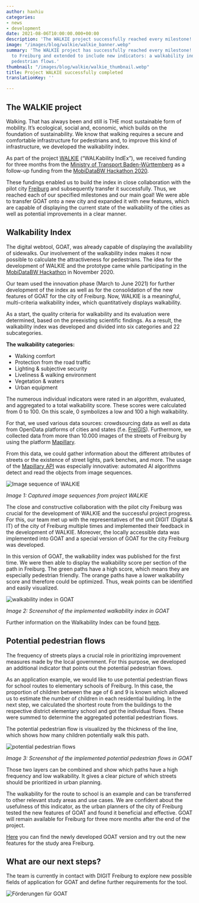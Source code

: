 ```yaml
---
author: haxhiu
categories:
- news
- development
date: 2021-08-06T10:00:00.000+00:00
description: 'The WALKIE project successfully reached every milestone! '
image: "/images/blog/walkie/walkie_banner.webp"
summary: 'The WALKIE project has successfully reached every milestone! GOAT was transferred
  to Freiburg and extended to include new indicators: a walkability index and potential
  pedestrian flows.'
thumbnail: "/images/blog/walkie/walkie_thumbnail.webp"
title: Project WALKIE successfully completed
translationKey: ''

---
```

## The WALKIE project

Walking. That has always been and still is THE most sustainable form of mobility. It’s ecological, social and, economic, which builds on the foundation of sustainability.  We know that walking requires a secure and comfortable infrastructure for pedestrians and, to improve this kind of infrastructure, we developed the walkability index.

As part of the project [WALKIE](https://plan4better.de/en/posts/2021-04-06-walkability-index/) (“WALKability IndEx”), we received funding for three months from the [Ministry of Transport Baden-Württemberg](https://vm.baden-wuerttemberg.de/en/home/) as a follow-up funding from the [MobiDataBW Hackathon 2020](https://vm.baden-wuerttemberg.de/de/politik-zukunft/zukunftskonzepte/digitale-mobilitaet/mobidata-bw-hackathon/).

These fundings enabled us to build the index in close collaboration with the pilot city [Freiburg](https://digital.freiburg.de/) and subsequently transfer it successfully. Thus, we reached each of our specified milestones and our main goal! We were able to transfer GOAT onto a new city and expanded it with new features, which are capable of displaying the current state of the walkability of the cities as well as potential improvements in a clear manner.

## Walkability Index

The digital webtool, GOAT, was already capable of displaying the availability of sidewalks. Our involvement of the walkability index makes it now possible to calculate the attractiveness for pedestrians. The idea for the development of WALKIE and the prototype came while participating in the [MobiDataBW Hackathon](https://vm.baden-wuerttemberg.de/de/politik-zukunft/zukunftskonzepte/digitale-mobilitaet/mobidata-bw-hackathon/) in November 2020.

Our team used the innovation phase (March to June 2021) for further development of the index as well as for the consolidation of the new features of GOAT for the city of Freiburg. Now, WALKIE is a meaningful, multi-criteria walkability index, which quantitatively displays walkability.

As a start, the quality criteria for walkability and its evaluation were determined, based on the preexisting scientific findings. As a result, the walkability index was developed and divided into six categories and 22 subcategories.

**The walkability categories:**

* Walking comfort
* Protection from the road traffic
* Lighting & subjective security
* Liveliness & walking environment
* Vegetation & waters
* Urban equipment

The numerous individual indicators were rated in an algorithm, evaluated, and aggregated to a total walkability score. These scores were calculated from 0 to 100. On this scale, 0 symbolizes a low and 100 a high walkability.

For that, we used various data sources: crowdsourcing data as well as data from OpenData platforms of cities and states (f.e. [FreiGIS](https://geoportal.freiburg.de/freigis/)). Furthermore, we collected data from more than 10.000 images of the streets of Freiburg by using the platform [Mapillary](https://www.mapillary.com/).

From this data, we could gather information about the different attributes of streets or the existence of street lights, park benches, and more. The usage of the [Mapillary API](https://plan4better.de/en/posts/2021-06-15-high-quality-data-now-automatic/) was especially innovative: automated AI algorithms detect and read the objects from image sequences. 

![Image sequence of WALKIE](/images/blog/walkie/bildsequenzen_freiburg.webp "Captured image sequences from project WALKIE")

_Image 1: Captured image sequences from project WALKIE_

The close and constructive collaboration with the pilot city Freiburg was crucial for the development of WALKIE and the successful project progress. For this, our team met up with the representatives of the unit DIGIT (Digital & IT) of the city of Freiburg multiple times and implemented their feedback in the development of WALKIE. Moreover, the locally accessible data was implemented into GOAT and a special version of GOAT for the city Freiburg was developed.

In this version of GOAT, the walkability index was published for the first time. We were then able to display the walkability score per section of the path in Freiburg. The green paths have a high score, which means they are especially pedestrian friendly. The orange paths have a lower walkability score and therefore could be optimized. Thus, weak points can be identified and easily visualized. 

![walkability index in GOAT](/images/blog/walkie/walkability_index.webp "Screenshot of the implemented walkability index in GOAT")

_Image 2: Screenshot of the implemented walkability index in GOAT_

Further information on the Walkability Index can be found [here](/en/docs/walkability_index/).

## Potential pedestrian flows

The frequency of streets plays a crucial role in prioritizing improvement measures made by the local government. For this purpose, we developed an additional indicator that points out the potential pedestrian flows.

As an application example, we would like to use potential pedestrian flows for school routes to elementary schools of Freiburg. In this case, the proportion of children between the age of 6 and 9 is known which allowed us to estimate the number of children in each residential building. In the next step, we calculated the shortest route from the buildings to the respective district elementary school and got the individual flows. These were summed to determine the aggregated potential pedestrian flows.

The potential pedestrian flow is visualized by the thickness of the line, which shows how many children potentially walk this path.

![potential pedestrian flows](/images/blog/walkie/ppfs.webp "Screenshot of the implemented potential pedestrian flows in GOAT ")

_Image 3: Screenshot of the implemented potential pedestrian flows in GOAT_

Those two layers can be combined and show which paths have a high frequency and low walkability. It gives a clear picture of which streets should be prioritized in urban planning.

The walkability for the route to school is an example and can be transferred to other relevant study areas and use cases. We are confident about the usefulness of this indicator, as the urban planners of the city of Freiburg tested the new features of GOAT and found it beneficial and effective. GOAT will remain available for Freiburg for three more months after the end of the project.

[Here](https://freiburg.open-accessibility.org) you can find the newly developed GOAT version and try out the new features for the study area Freiburg.

## What are our next steps?

The team is currently in contact with DIGIT Freiburg to explore new possible fields of application for GOAT and define further requirements for the tool.

![Förderungen für GOAT](/images/hackathon.jpg "Förderungen für GOAT")